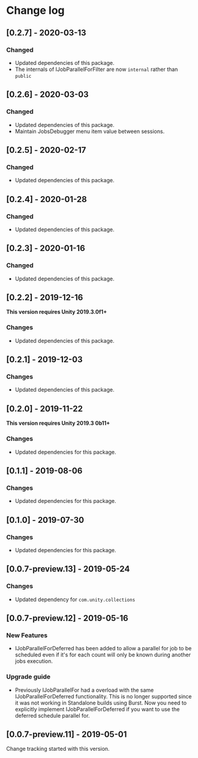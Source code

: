# Change log

## [0.2.7] - 2020-03-13

### Changed

* Updated dependencies of this package.
* The internals of IJobParallelForFilter are now `internal` rather than `public`


## [0.2.6] - 2020-03-03

### Changed

* Updated dependencies of this package.
* Maintain JobsDebugger menu item value between sessions.


## [0.2.5] - 2020-02-17

### Changed

* Updated dependencies of this package.


## [0.2.4] - 2020-01-28

### Changed

* Updated dependencies of this package.


## [0.2.3] - 2020-01-16

### Changed

* Updated dependencies of this package.


## [0.2.2] - 2019-12-16

**This version requires Unity 2019.3.0f1+**

### Changes

* Updated dependencies of this package.


## [0.2.1] - 2019-12-03

### Changes

* Updated dependencies of this package.


## [0.2.0] - 2019-11-22

**This version requires Unity 2019.3 0b11+**

### Changes

* Updated dependencies for this package.


## [0.1.1] - 2019-08-06

### Changes

* Updated dependencies for this package.


## [0.1.0] - 2019-07-30

### Changes

* Updated dependencies for this package.


## [0.0.7-preview.13] - 2019-05-24

### Changes

* Updated dependency for `com.unity.collections` 


## [0.0.7-preview.12] - 2019-05-16

### New Features

* IJobParallelForDeferred has been added to allow a parallel for job to be scheduled even if it's for each count will only be known during another jobs execution. 

### Upgrade guide
* Previously IJobParallelFor had a overload with the same IJobParallelForDeferred functionality. This is no longer supported since it was not working in Standalone builds using Burst. Now you need to explicitly implement IJobParallelForDeferred if you want to use the deferred schedule parallel for.


## [0.0.7-preview.11] - 2019-05-01

Change tracking started with this version.
